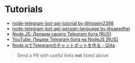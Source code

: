 # Tutorials

* [node-telegram-bot-api-tutorial by @hosein2398](https://github.com/hosein2398/node-telegram-bot-api-tutorial)
* [node-telegram-bot-api-persian-language by @saeedhei](https://github.com/saeedhei/node-telegram-bot-api-persian-language)
* [Node.JS: Делаем своего Telegram бота [RUS]](https://archakov.im/post/telegram-bot-on-nodejs.html)
* [YouTube: Пишем Telegram бота на NodeJS [RUS]](https://www.youtube.com/watch?v=RS1nmDMf69U&list=PL6AOr-PZtK-mM2QC1ixyfa5CtJZGK61aN)
* [Node.jsでTelegramのチャットボットを作る - Qiita](https://qiita.com/neetshin/items/0e2f6fa3ade41adb77bc)

> Send a PR with useful links **not** listed above
